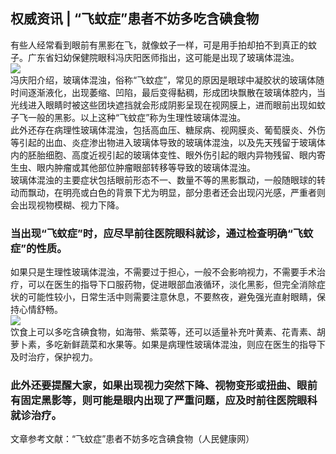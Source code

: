 ## 权威资讯 | “飞蚊症”患者不妨多吃含碘食物  
有些人经常看到眼前有黑影在飞，就像蚊子一样，可是用手拍却拍不到真正的蚊子。广东省妇幼保健院眼科冯庆阳医师指出，这可能是出现了玻璃体混浊。  
![](http://cdncms.v-keep.cn/wp-content/uploads/2019/12/u19357617691429084292fm214gp0.jpg)  
冯庆阳介绍，玻璃体混浊，俗称“飞蚊症”，常见的原因是眼球中凝胶状的玻璃体随时间逐渐液化，出现萎缩、凹陷，最后变得黏稠，形成团块飘散在玻璃体腔内，当光线进入眼睛时被这些团块遮挡就会形成阴影呈现在视网膜上，进而眼前出现如蚊子飞一般的黑影。以上这种“飞蚊症”称为生理性玻璃体混浊。  
此外还存在病理性玻璃体混浊，包括高血压、糖尿病、视网膜炎、葡萄膜炎、外伤等引起的出血、炎症渗出物进入玻璃体导致的玻璃体混浊，以及先天残留于玻璃体内的胚胎细胞、高度近视引起的玻璃体变性、眼外伤引起的眼内异物残留、眼内寄生虫、眼内肿瘤或其他部位肿瘤眼部转移等导致的玻璃体混浊。  
玻璃体混浊的主要症状包括眼前形态不一、数量不等的黑影飘动，一般随眼球的转动而飘动，在明亮或白色的背景下尤为明显，部分患者还会出现闪光感，严重者则会出现视物模糊、视力下降。  
### 当出现“飞蚊症”时，应尽早前往医院眼科就诊，通过检查明确“飞蚊症”的性质。  
如果只是生理性玻璃体混浊，不需要过于担心，一般不会影响视力，不需要手术治疗，可以在医生的指导下口服药物，促进眼部血液循环，淡化黑影，但完全消除症状的可能性较小，日常生活中则需要注意休息，不要熬夜，避免强光直射眼睛，保持心情舒畅。  
![](http://cdncms.v-keep.cn/wp-content/uploads/2019/12/HuCpcx.jpg)  
饮食上可以多吃含碘食物，如海带、紫菜等，还可以适量补充叶黄素、花青素、胡萝卜素，多吃新鲜蔬菜和水果等。如果是病理性玻璃体混浊，则应在医生的指导下及时治疗，保护视力。  
### 此外还要提醒大家，如果出现视力突然下降、视物变形或扭曲、眼前有固定黑影等，则可能是眼内出现了严重问题，应及时前往医院眼科就诊治疗。  
文章参考文献：“飞蚊症”患者不妨多吃含碘食物（人民健康网）  

